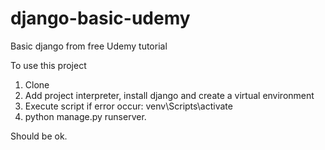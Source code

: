 # django-basic-udemy
Basic django from free Udemy tutorial

To use this project
1. Clone 
2. Add project interpreter, install django and create a virtual environment
3. Execute script if error occur: venv\Scripts\activate
4. python manage.py runserver.

Should be ok.
